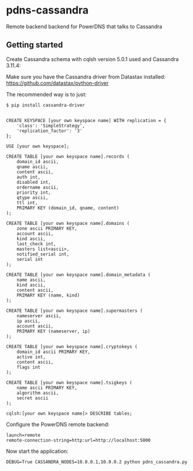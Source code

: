 pdns-cassandra
==============

Remote backend backend for PowerDNS that talks to Cassandra

Getting started
--------------

Create Cassandra schema with cqlsh version 5.0.1 used and Cassandra 3.11.4:

Make sure you have the Cassandra driver from Datastax installed:
<https://github.com/datastax/python-driver>

The recommended way is to just:

    $ pip install cassandra-driver
    

    CREATE KEYSPACE [your own keyspace name] WITH replication = {
        'class': 'SimpleStrategy',
        'replication_factor': '3'
    };

    USE [your own keyspace];

    CREATE TABLE [your own keyspace name].records (
        domain_id ascii,
        qname ascii,
        content ascii,
        auth int,
        disabled int,
        ordername ascii,
        priority int,
        qtype ascii,
        ttl int,
        PRIMARY KEY (domain_id, qname, content)
    );
    
    CREATE TABLE [your own keyspace name].domains (
        zone ascii PRIMARY KEY,
        account ascii,
        kind ascii,
        last_check int,
        masters list<ascii>,
        notified_serial int,
        serial int
    );
    
    CREATE TABLE [your own keyspace name].domain_metadata (
        name ascii,
        kind ascii,
        content ascii,
        PRIMARY KEY (name, kind)
    );
    
    CREATE TABLE [your own keyspace name].supermasters (
        nameserver ascii,
        ip ascii,
        account ascii,
        PRIMARY KEY (nameserver, ip)
    );
    
    CREATE TABLE [your own keyspace name].cryptokeys (
        domain_id ascii PRIMARY KEY,
        active int,
        content ascii,
        flags int
    );

    CREATE TABLE [your own keyspace name].tsigkeys (
        name ascii PRIMARY KEY,
        algorithm ascii,
        secret ascii
    );
    
    cqlsh:[your own keyspace name]> DESCRIBE tables;

Configure the PowerDNS remote backend:

    launch=remote
    remote-connection-string=http:url=http://localhost:5000

Now start the application:

    DEBUG=True CASSANDRA_NODES=10.0.0.1,10.0.0.2 python pdns_cassandra.py
